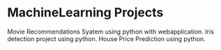# MachineLearning Projects
Movie Recommendations Syatem using python with webapplication.
Iris detection project using python.
House Price Prediction using python.
